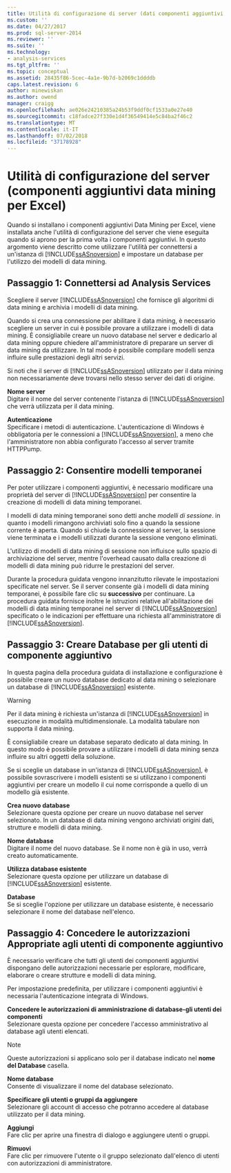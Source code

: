 ```yaml
---
title: Utilità di configurazione di server (dati componenti aggiuntivi Data Mining per Excel) | Microsoft Docs
ms.custom: ''
ms.date: 04/27/2017
ms.prod: sql-server-2014
ms.reviewer: ''
ms.suite: ''
ms.technology:
- analysis-services
ms.tgt_pltfrm: ''
ms.topic: conceptual
ms.assetid: 28435f86-5cec-4a1e-9b7d-b2069c1ddddb
caps.latest.revision: 6
author: minewiskan
ms.author: owend
manager: craigg
ms.openlocfilehash: ae026e24210385a24b53f9ddf0cf1533a0e27e40
ms.sourcegitcommit: c18fadce27f330e1d4f36549414e5c84ba2f46c2
ms.translationtype: MT
ms.contentlocale: it-IT
ms.lasthandoff: 07/02/2018
ms.locfileid: "37178928"
---
```

# <a name="server-configuration-utility-data-mining-add-ins-for-excel"></a>Utilità di configurazione del server (componenti aggiuntivi data mining per Excel)
  Quando si installano i componenti aggiuntivi Data Mining per Excel, viene installata anche l'utilità di configurazione del server che viene eseguita quando si aprono per la prima volta i componenti aggiuntivi. In questo argomento viene descritto come utilizzare l'utilità per connettersi a un'istanza di [!INCLUDE[ssASnoversion](../includes/ssasnoversion-md.md)] e impostare un database per l'utilizzo dei modelli di data mining.  
  

  
##  <a name="bkmk_step1"></a> Passaggio 1: Connettersi ad Analysis Services  
 Scegliere il server [!INCLUDE[ssASnoversion](../includes/ssasnoversion-md.md)] che fornisce gli algoritmi di data mining e archivia i modelli di data mining.  
  
 Quando si crea una connessione per abilitare il data mining, è necessario scegliere un server in cui è possibile provare a utilizzare i modelli di data mining. È consigliabile creare un nuovo database nel server e dedicarlo al data mining oppure chiedere all'amministratore di preparare un server di data mining da utilizzare. In tal modo è possibile compilare modelli senza influire sulle prestazioni degli altri servizi.  
  
 Si noti che il server di [!INCLUDE[ssASnoversion](../includes/ssasnoversion-md.md)] utilizzato per il data mining non necessariamente deve trovarsi nello stesso server dei dati di origine.  
  
 **Nome server**  
 Digitare il nome del server contenente l'istanza di [!INCLUDE[ssASnoversion](../includes/ssasnoversion-md.md)] che verrà utilizzata per il data mining.  
  
 **Autenticazione**  
 Specificare i metodi di autenticazione. L'autenticazione di Windows è obbligatoria per le connessioni a [!INCLUDE[ssASnoversion](../includes/ssasnoversion-md.md)], a meno che l'amministratore non abbia configurato l'accesso al server tramite HTTPPump.  
  
##  <a name="bkmk_step2"></a> Passaggio 2: Consentire modelli temporanei  
 Per poter utilizzare i componenti aggiuntivi, è necessario modificare una proprietà del server di [!INCLUDE[ssASnoversion](../includes/ssasnoversion-md.md)] per consentire la creazione di modelli di data mining temporanei.  
  
 I modelli di data mining temporanei sono detti anche *modelli di sessione*. in quanto i modelli rimangono archiviati solo fino a quando la sessione corrente è aperta. Quando si chiude la connessione al server, la sessione viene terminata e i modelli utilizzati durante la sessione vengono eliminati.  
  
 L'utilizzo di modelli di data mining di sessione non influisce sullo spazio di archiviazione del server, mentre l'overhead causato dalla creazione di modelli di data mining può ridurre le prestazioni del server.  
  
 Durante la procedura guidata vengono innanzitutto rilevate le impostazioni specificate nel server. Se il server consente già i modelli di data mining temporanei, è possibile fare clic su **successivo** per continuare. La procedura guidata fornisce inoltre le istruzioni relative all'abilitazione dei modelli di data mining temporanei nel server di [!INCLUDE[ssASnoversion](../includes/ssasnoversion-md.md)] specificato o le indicazioni per effettuare una richiesta all'amministratore di [!INCLUDE[ssASnoversion](../includes/ssasnoversion-md.md)].  
  
##  <a name="bkmk_step3"></a> Passaggio 3: Creare Database per gli utenti di componente aggiuntivo  
 In questa pagina della procedura guidata di installazione e configurazione è possibile creare un nuovo database dedicato al data mining o selezionare un database di [!INCLUDE[ssASnoversion](../includes/ssasnoversion-md.md)] esistente.  
  
> [!WARNING]  
>  Per il data mining è richiesta un'istanza di [!INCLUDE[ssASnoversion](../includes/ssasnoversion-md.md)] in esecuzione in modalità multidimensionale. La modalità tabulare non supporta il data mining.  
  
 È consigliabile creare un database separato dedicato al data mining. In questo modo è possibile provare a utilizzare i modelli di data mining senza influire su altri oggetti della soluzione.  
  
 Se si sceglie un database in un'istanza di [!INCLUDE[ssASnoversion](../includes/ssasnoversion-md.md)], è possibile sovrascrivere i modelli esistenti se si utilizzano i componenti aggiuntivi per creare un modello il cui nome corrisponde a quello di un modello già esistente.  
  
 **Crea nuovo database**  
 Selezionare questa opzione per creare un nuovo database nel server selezionato. In un database di data mining vengono archiviati origini dati, strutture e modelli di data mining.  
  
 **Nome database**  
 Digitare il nome del nuovo database. Se il nome non è già in uso, verrà creato automaticamente.  
  
 **Utilizza database esistente**  
 Selezionare questa opzione per utilizzare un database di [!INCLUDE[ssASnoversion](../includes/ssasnoversion-md.md)] esistente.  
  
 **Database**  
 Se si sceglie l'opzione per utilizzare un database esistente, è necessario selezionare il nome del database nell'elenco.  
  
##  <a name="bkmk_step4"></a> Passaggio 4: Concedere le autorizzazioni Appropriate agli utenti di componente aggiuntivo  
 È necessario verificare che tutti gli utenti dei componenti aggiuntivi dispongano delle autorizzazioni necessarie per esplorare, modificare, elaborare o creare strutture e modelli di data mining.  
  
 Per impostazione predefinita, per utilizzare i componenti aggiuntivi è necessaria l'autenticazione integrata di Windows.  
  
 **Concedere le autorizzazioni di amministrazione di database-gli utenti dei componenti**  
 Selezionare questa opzione per concedere l'accesso amministrativo al database agli utenti elencati.  
  
> [!NOTE]  
>  Queste autorizzazioni si applicano solo per il database indicato nel **nome del Database** casella.  
  
 **Nome database**  
 Consente di visualizzare il nome del database selezionato.  
  
 **Specificare gli utenti o gruppi da aggiungere**  
 Selezionare gli account di accesso che potranno accedere al database utilizzato per il data mining.  
  
 **Aggiungi**  
 Fare clic per aprire una finestra di dialogo e aggiungere utenti o gruppi.  
  
 **Rimuovi**  
 Fare clic per rimuovere l'utente o il gruppo selezionato dall'elenco di utenti con autorizzazioni di amministratore.  
  
  

